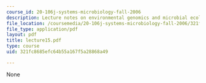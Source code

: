 ```yaml
---
course_id: 20-106j-systems-microbiology-fall-2006
description: Lecture notes on environmental genomics and microbial ecology.
file_location: /coursemedia/20-106j-systems-microbiology-fall-2006/321fc8685efc64b55a167f5a28868a49_lecture15.pdf
file_type: application/pdf
layout: pdf
title: lecture15.pdf
type: course
uid: 321fc8685efc64b55a167f5a28868a49

---
```

None